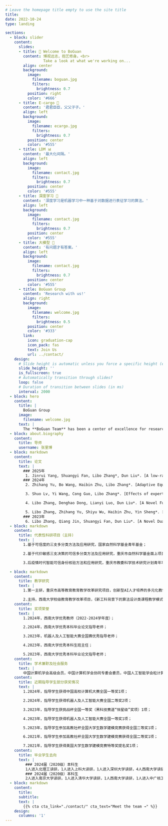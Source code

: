 ```yaml
---
# Leave the homepage title empty to use the site title
title:
date: 2022-10-24
type: landing

sections:
  - block: slider
    content:
      slides:
      - title: 👋 Welcome to BoGuan
        content: 博观远志，抱艺修身。<br>
                 Take a look at what we're working on...
        align: center
        background:
          image:
            filename: boguan.jpg
            filters:
              brightness: 0.7
          position: right
          color: '#666'
      - title: E-cargo 🤝
        content: '君君臣臣，父父子子。'
        align: left
        background:
          image:
            filename: ecargo.jpg
            filters:
              brightness: 0.7
          position: center
          color: '#555'    
      - title: LDM 📊
        content: '最大化间隔。'
        align: left
        background:
          image:
            filename: contact.jpg
            filters:
              brightness: 0.7
          position: center
          color: '#555'
      - title: 深度学习 🧠
        content: '深度学习是机器学习中一种基于对数据进行表征学习的算法。'
        align: left
        background:
          image:
            filename: contact.jpg
            filters:
              brightness: 0.7
          position: center
          color: '#555'
      - title: 大模型 🤖
        content: '有问题才有答案。'
        align: left
        background:
          image:
            filename: contact.jpg
            filters:
              brightness: 0.7
          position: center
          color: '#555'
      - title: BoGuan Group
        content: 'Research with us!'
        align: right
        background:
          image:
            filename: welcome.jpg
            filters:
              brightness: 0.5
          position: center
          color: '#333'
        link:
          icon: graduation-cap
          icon_pack: fas
          text: Join Us
          url: ../contact/
    design:
      # Slide height is automatic unless you force a specific height (e.g. '400px')
      slide_height: ''
      is_fullscreen: true
      # Automatically transition through slides?
      loop: false
      # Duration of transition between slides (in ms)
      interval: 2000
  - block: hero
    content:
      title: |
        BoGuan Group
      image:
        filename: welcome.jpg
      text: |
        The **BoGuan Team** has been a center of excellence for research, teaching, and practice in E-cargo, deep learning, and large language models since its founding in 2019 at Southwest University.
  - block: about.biography
    content:
      title: 导师
      username: 张里博
  - block: markdown
    content:
      title: 论文
      text: |
        ### 2025年
         1. Jinrui Yang, Shuangyi Fan, Libo Zhang*, Dun Liu*. [A low-rank support tensor machine for multi-classification](https://doi.org/10.1016/j.ins.2024.121398)\[J\]. *Information Sciences*, 2025, 688: 121398.(中科院二区)
        ### 2024年
         2. Zhihang Yu, Bo Wang, Haibin Zhu, Libo Zhang*. [Adaptive Equalized Multigroup Role Assignment in Ordered Subtasks](https://doi.org/10.1109/TSMC.2024.3390138)\[J\]. *IEEE Transactions on Systems, Man, and Cybernetics: Systems*, 2024, 54(8): 5085-5098.(中科院一区TOP)

         3. Shuo Lv, Yi Wang, Cong Guo, Libo Zhang*. [Effects of experts on the coupling dynamics of complex contagion of awareness and epidemic spreading](https://doi.org/10.1007/s11071-023-09146-7)\[J\]. *Nonlinear Dynamics*, 2024, 112: 2367-2380.(中科院二区TOP)

         4. Libo Zhang, Denghao Dong, Lianyi Luo, Dun Liu*. [A Novel Fuzzy Large Margin Distribution Machine with Unified Pinball Loss](https://doi.org/10.1109/TFUZZ.2023.3333571)\[J\]. *IEEE Transactions on Fuzzy Systems*, 2024, 32(4): 1782-1795.(中科院一区TOP)

         5. Libo Zhang, Zhihang Yu, Shiyu Wu, Haibin Zhu, Yin Sheng*. [Adaptive collaboration with training plan considering role correlation](https://doi.org/10.1109/TCSS.2022.3204052)\[J\]. *IEEE Transactions on Computational Social Systems*, 2024, 11(1): 25-37.
        ### 2023年
         6. Libo Zhang, Qiang Jin, Shuangyi Fan, Dun Liu*. [A Novel Dual-Center Based Intuitionistic Fuzzy Twin Bounded Large Margin Distribution Machines](https://doi.org/10.1109/TFUZZ.2023.3245215)\[J\]. *IEEE Transactions on Fuzzy Systems*, 2023, 31(9)：3121-3134.(中科院一区TOP)
  - block: markdown
    content:
      title: 代表性科研项目（主持)
      text: |
        1.基于可信度的三支多分类方法及应用研究，国家自然科学基金青年基金；

        2.基于代价敏感三支决策的可信多分类方法及应用研究，重庆市自然科学基金面上项目；

        3.后疫情时代智能可信身份核验方法和应用研究，重庆市教委科学技术研究计划青年项目；

  - block: markdown
    content:
      title: 教学研究
      text: |
        1.第一主研，重庆市高等教育教育教学改革研究项目，创新型AI人才培养的多元化教学体系探究与改革；

        2.主持，西南大学校级教育教学改革项目，《新工科背景下的算法设计类课程教学模式改革与实践》；       
    content:
      title: 奖项荣誉
      text: |
        1.2024年，西南大学优秀教师（2022-2024学年度）；

        2.2024年，西南大学优秀本科毕业论文指导老师；

        3.2023年，机器人及人工智能大赛全国赛优秀指导老师；

        4.2023年，西南大学优秀本科生班主任；

        5.2023年，西南大学优秀本科毕业论文指导老师；
    content:
      title: 学术兼职及社会服务
      text: |
        中国计算机学会高级会员，中国计算机学会协同专委会委员，中国人工智能学会粒计算与知识发现专委会委员，担任IEEE TFS、IEEE TCSS和IEEE SMC-system等多个国际/国内期刊、会议审稿人。曾担任Frontiers in Physics (WOS Q2)客座主编、IEEE ScalCom 国际会议宣传主席，受邀在多个学术会议做特邀报告。
    content:
      title: 近期指导学生部分获奖情况
      text: |
        1.2024年，指导学生获得中国高校计算机大赛全国一等奖1项；

        2.2024年，指导学生获得机器人及人工智能大赛全国二等奖2项；

        3.2023年，指导学生获挑战杯全国一等奖（黑科技赛道“恒星级”奖项）1项；

        4.2023年，指导学生获得机器人及人工智能大赛全国一等奖1项；

        5.2023年，指导学生参加高教社杯全国大学生数学建模竞赛获得全国二等奖1项；

        6.2021年，指导学生参加高教社杯全国大学生数学建模竞赛获得全国二等奖1项；

        7.2021年，指导学生获得美国大学生数学建模竞赛特等奖提名奖1项；
    content:
      title: 毕业学生去向
      text: |
         ### 2024届（2020级）本科生
         1人进入北理工读研，1人进入上科大读研，1人进入深圳大学读研，4人西南大学读研，2人境外升学；
         ### 2024届（2020级）本科生
         2人进入南京大学读研，1人进入清华大学读研，1人西南大学读研，1人进入中广核工作。
  - block: markdown
    content:
      title:
      subtitle:
      text: |
        {{% cta cta_link="./contact/" cta_text="Meet the team →" %}}
    design:
      columns: '1'
---
```


